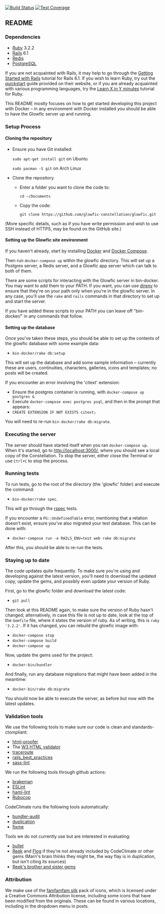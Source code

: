 [![Build Status](https://github.com/glowfic-constellation/glowfic/actions/workflows/rspec.yml/badge.svg)](https://github.com/glowfic-constellation/glowfic/actions) [![Test Coverage](https://codeclimate.com/github/Marri/glowfic/badges/coverage.svg)](https://codeclimate.com/github/Marri/glowfic/coverage)

## README

### Dependencies

*   [Ruby](https://www.ruby-lang.org/en/) 3.2.2
*   [Rails](http://rubyonrails.org/) 6.1
*   [Redis](https://redis.io/topics/quickstart)
*   [PostgreSQL](https://www.postgresql.org/)

If you are not acquainted with Rails, it may help to go through the [Getting Started with Rails](http://guides.rubyonrails.org/v6.1/getting_started.html) tutorial for Rails 6.1.
If you wish to learn Ruby, try out the [quickstart](https://www.ruby-lang.org/en/documentation/quickstart/) guide provided on their website, or if you are already acquainted with various programming languages, try the [Learn X in Y minutes](https://learnxinyminutes.com/docs/ruby/) tutorial for Ruby.

This README mostly focuses on how to get started developing this project with Docker – in any environment with Docker installed you should be able to have the Glowfic server up and running.

### Setup Process

#### Cloning the repository

*   Ensure you have Git installed:

    `sudo apt-get install git` on Ubuntu

    `sudo pacman -S git` on Arch Linux

*   Clone the repository
    *   Enter a folder you want to clone the code to:

        `cd ~/Documents`

    *   Copy the code:

        `git clone https://github.com/glowfic-constellation/glowfic.git`

(More specific details, such as if you have write permission and wish to use SSH instead of HTTPS, may be found on the GitHub site.)

#### Setting up the Glowfic site environment

If you haven't already, start by installing [Docker](https://docs.docker.com/install/) and [Docker Compose](https://docs.docker.com/compose/install/).

Then run `docker-compose up` within the glowfic directory.
This will set up a Postgres server, a Redis server, and a Glowfic app server which can talk to both of them.

There are some scripts for interacting with the Glowfic server in bin-docker.
You may want to add them to your PATH.
If you want, you can use [direnv](https://direnv.net/) to ensure that they're on your path only when you're in the glowfic server.
In any case, you'll use the `rake` and `rails` commands in that directory to set up and start the server.

If you have added these scripts to your PATH you can leave off "bin-docker/" in any commands that follow.

#### Setting up the database

Once you've taken these steps, you should be able to set up the contents of the glowfic database with some example data:
*   `bin-docker/rake db:setup`

This will set up the database and add some sample information – currently these are users, continuities, characters, galleries, icons and templates; no posts will be created.

If you encounter an error involving the 'citext' extension:

*   Ensure the postgres container is running, with `docker-compose up postgres &`
*   Execute `docker-compose exec postgres psql`, and then in the prompt that appears:
*   `CREATE EXTENSION IF NOT EXISTS citext;`

You will need to re-run `bin-docker/rake db:migrate`.

### Executing the server

The server should have started itself when you ran `docker-compose up`.
When it's started, go to [http://localhost:3000/](http://localhost:3000/), where you should see a local copy of the Constellation.
To stop the server, either close the Terminal or use `Ctrl+C` to stop the process.

### Running tests

To run tests, go to the root of the directory (the 'glowfic' folder) and execute the command:

*   `bin-docker/rake spec`.

This will go through the [rspec](http://rspec.info/) tests.

If you encounter a `PG::UndefinedTable` error, mentioning that a relation doesn't exist, ensure you've also migrated your test database.
This can be done with:

*   `docker-compose run -e RAILS_ENV=test web rake db:migrate`

After this, you should be able to re-run the tests.

### Staying up to date

The code updates quite frequently.
To make sure you're using and developing against the latest version, you'll need to download the updated copy, update the gems, and possibly even update your version of Ruby.

First, go to the glowfic folder and download the latest code:

*   `git pull`

Then look at this README again, to make sure the version of Ruby hasn't changed; alternatively, in case this file is not up to date, look at the top of the `Gemfile` file, where it states the version of ruby.
As of writing, this is `ruby '3.2.2'`.
If it has changed, you can rebuild the glowfic image with:

*   `docker-compose stop`
*   `docker-compose build`
*   `docker-compose up`

Now, update the gems used for the project:

*   `docker-bin/bundler`

And finally, run any database migrations that might have been added in the meantime:

*   `docker-bin/rake db:migrate`

You should now be able to execute the server, as before but now with the latest updates.

### Validation tools

We use the following tools to make sure our code is clean and standards-ctompliant:

* [html-proofer](https://github.com/gjtorikian/html-proofer)
* The [W3 HTML validator](https://validator.w3.org/)
* [traceroute](https://github.com/amatsuda/traceroute)
* [rails_best_practices](https://github.com/flyerhzm/rails_best_practices)
* [sass-lint](https://github.com/sasstools/sass-lint)

We run the following tools through github actions:
* [brakeman](https://github.com/presidentbeef/brakeman)
* [ESLint](https://eslint.org/)
* [haml-lint](https://github.com/sds/haml-lint)
* [Rubocop](https://github.com/rubocop-hq/rubocop)

CodeClimate runs the following tools automatically:
* [bundler-audit](https://github.com/rubysec/bundler-audit)
* [duplication](https://github.com/codeclimate/codeclimate-duplication)
* [fixme](https://github.com/codeclimate/codeclimate-fixme)

Tools we do not currently use but are interested in evaluating:
* [bullet](https://github.com/flyerhzm/bullet)
* [Reek](https://github.com/troessner/reek) and [Flog](https://github.com/seattlerb/flog) if they're not already included by CodeClimate or other gems (Marri's brain thinks they might be, the way flay is in duplication, but isn't citing its sources)
* [Reek's brother and sister gems](https://github.com/troessner/reek#brothers-and-sisters)

### Attribution

We make use of the [famfamfam silk](http://www.famfamfam.com/lab/icons/silk/) pack of icons, which is licensed under a Creative Commons Attribution license, including some icons that have been modified from the originals.
These can be found in various locations, including in the dropdown menu in posts.
